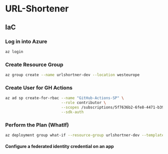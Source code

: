 # URL-Shortener

## IaC


### Log in into Azure
```bash
az login
```

### Create Resource Group
```bash
az group create --name urlshortner-dev --location westeurope
```

### Create User for GH Actions
```bash 
az ad sp create-for-rbac --name "GitHub-Actions-SP" \
                         --role contributor \
                         --scopes /subscriptions/5f7636b2-6fe8-4471-b398-e9a55637cc2b \
                         --sdk-auth
```

### Perform the Plan (WhatIf) 

```bash
az deployment group what-if --resource-group urlshortner-dev --template-file infrastructure/main.bicep
```
#### Configure a federated identity credential on an app